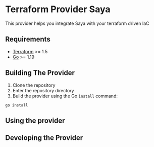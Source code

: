 # Terraform Provider Saya

This provider helps you integrate Saya with your terraform driven IaC 
## Requirements

- [Terraform](https://www.terraform.io/downloads.html) >= 1.5
- [Go](https://golang.org/doc/install) >= 1.19

## Building The Provider

1. Clone the repository
1. Enter the repository directory
1. Build the provider using the Go `install` command:

```shell
go install
```

## Using the provider



## Developing the Provider
